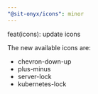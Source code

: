 ```yaml
---
"@sit-onyx/icons": minor
---
```


feat(icons): update icons

The new available icons are:

- chevron-down-up
- plus-minus
- server-lock
- kubernetes-lock
